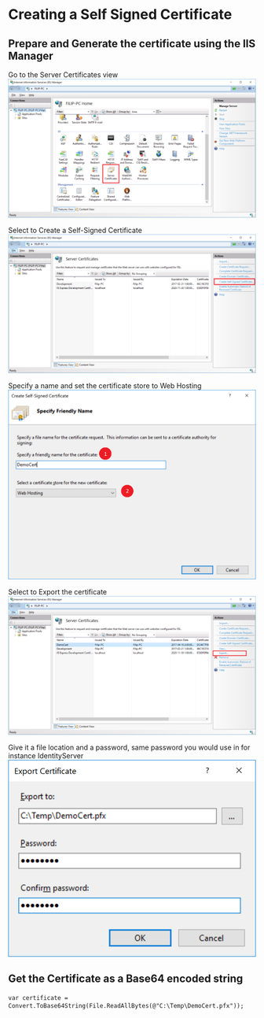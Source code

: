 # Creating a Self Signed Certificate

## Prepare and Generate the certificate using the IIS Manager

Go to the Server Certificates view
![Go to the Server Certificates view](images/1.png)

Select to Create a Self-Signed Certificate
![Select to Create a Self-Signed Certificate](images/2.png)

Specify a name and set the certificate store to Web Hosting
![Specify a name and set the certificate store to Web Hosting](images/3.png)

Select to Export the certificate
![Select to Export the certificate](images/4.png)

Give it a file location and a password, same password you would use in for instance IdentityServer
![Give it a file location and a password, same password you would use in for instance IdentityServer](images/5.png)

## Get the Certificate as a Base64 encoded string

```
var certificate = Convert.ToBase64String(File.ReadAllBytes(@"C:\Temp\DemoCert.pfx"));
```